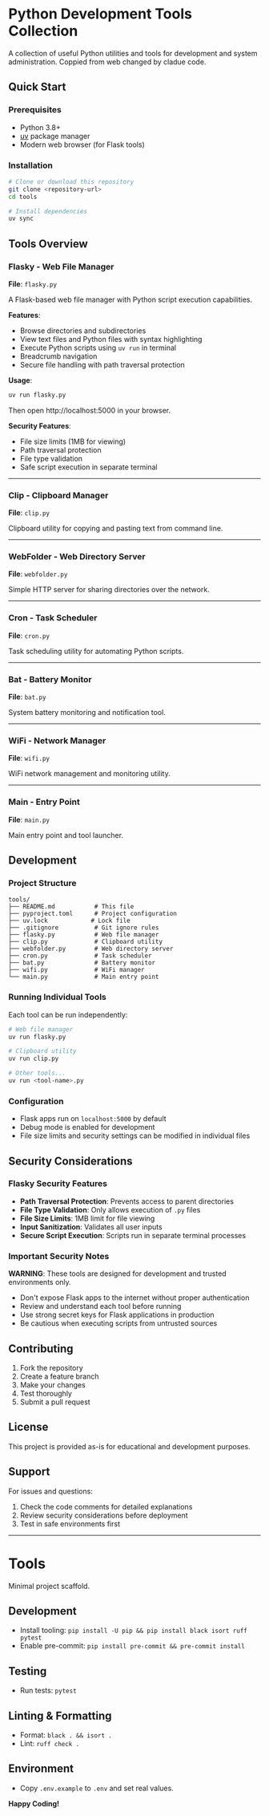 # Python Development Tools Collection

A collection of useful Python utilities and tools for development and system administration.
Coppied from web changed by cladue code.

## Quick Start

### Prerequisites
- Python 3.8+
- [uv](https://docs.astral.sh/uv/) package manager
- Modern web browser (for Flask tools)

### Installation
```bash
# Clone or download this repository
git clone <repository-url>
cd tools

# Install dependencies
uv sync
```

## Tools Overview

### Flasky - Web File Manager
**File**: `flasky.py`

A Flask-based web file manager with Python script execution capabilities.

**Features**:
- Browse directories and subdirectories
- View text files and Python files with syntax highlighting
- Execute Python scripts using `uv run` in terminal
- Breadcrumb navigation
- Secure file handling with path traversal protection

**Usage**:
```bash
uv run flasky.py
```
Then open http://localhost:5000 in your browser.

**Security Features**:
- File size limits (1MB for viewing)
- Path traversal protection
- File type validation
- Safe script execution in separate terminal

---

### Clip - Clipboard Manager
**File**: `clip.py`

Clipboard utility for copying and pasting text from command line.

---

### WebFolder - Web Directory Server
**File**: `webfolder.py`

Simple HTTP server for sharing directories over the network.

---

### Cron - Task Scheduler
**File**: `cron.py`

Task scheduling utility for automating Python scripts.

---

### Bat - Battery Monitor
**File**: `bat.py`

System battery monitoring and notification tool.

---

### WiFi - Network Manager
**File**: `wifi.py`

WiFi network management and monitoring utility.

---

### Main - Entry Point
**File**: `main.py`

Main entry point and tool launcher.

## Development

### Project Structure
```
tools/
├── README.md           # This file
├── pyproject.toml      # Project configuration
├── uv.lock            # Lock file
├── .gitignore          # Git ignore rules
├── flasky.py           # Web file manager
├── clip.py             # Clipboard utility
├── webfolder.py        # Web directory server
├── cron.py             # Task scheduler
├── bat.py              # Battery monitor
├── wifi.py             # WiFi manager
└── main.py             # Main entry point
```

### Running Individual Tools
Each tool can be run independently:
```bash
# Web file manager
uv run flasky.py

# Clipboard utility
uv run clip.py

# Other tools...
uv run <tool-name>.py
```

### Configuration
- Flask apps run on `localhost:5000` by default
- Debug mode is enabled for development
- File size limits and security settings can be modified in individual files

## Security Considerations

### Flasky Security Features
- **Path Traversal Protection**: Prevents access to parent directories
- **File Type Validation**: Only allows execution of `.py` files
- **File Size Limits**: 1MB limit for file viewing
- **Input Sanitization**: Validates all user inputs
- **Secure Script Execution**: Scripts run in separate terminal processes

### Important Security Notes
**WARNING**: These tools are designed for development and trusted environments only.

- Don't expose Flask apps to the internet without proper authentication
- Review and understand each tool before running
- Use strong secret keys for Flask applications in production
- Be cautious when executing scripts from untrusted sources

## Contributing

1. Fork the repository
2. Create a feature branch
3. Make your changes
4. Test thoroughly
5. Submit a pull request

## License

This project is provided as-is for educational and development purposes.

## Support

For issues and questions:
1. Check the code comments for detailed explanations
2. Review security considerations before deployment
3. Test in safe environments first

---

# Tools

Minimal project scaffold.

## Development

- Install tooling: `pip install -U pip && pip install black isort ruff pytest`
- Enable pre-commit: `pip install pre-commit && pre-commit install`

## Testing

- Run tests: `pytest`

## Linting & Formatting

- Format: `black . && isort .`
- Lint: `ruff check .`

## Environment

- Copy `.env.example` to `.env` and set real values.

**Happy Coding!**